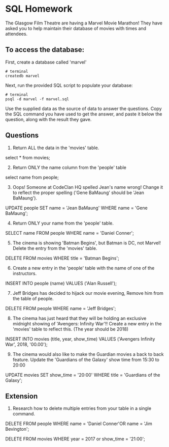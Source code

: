 # SQL Homework

The Glasgow Film Theatre are having a Marvel Movie Marathon! They have asked you to help maintain their database of movies with times and attendees.

## To access the database:

First, create a database called 'marvel'
```
# terminal
createdb marvel
```

Next, run the provided SQL script to populate your database:
```
# terminal
psql -d marvel -f marvel.sql
```

Use the supplied data as the source of data to answer the questions.  Copy the SQL command you have used to get the answer, and paste it below the question, along with the result they gave.

## Questions

1. Return ALL the data in the 'movies' table.

  select * from movies;

2. Return ONLY the name column from the 'people' table

  select name from people;

3. Oops! Someone at CodeClan HQ spelled Jean's name wrong! Change it to reflect the proper spelling ('Gene BaMaung' should be 'Jean BaMaung').

  UPDATE people SET name = 'Jean BaMaung' WHERE name = 'Gene BaMaung';

4. Return ONLY your name from the 'people' table.

  SELECT name FROM people WHERE name = 'Daniel Conner';


5. The cinema is showing 'Batman Begins', but Batman is DC, not Marvel! Delete the entry from the 'movies' table.

  DELETE FROM movies WHERE title = 'Batman Begins';


6. Create a new entry in the 'people' table with the name of one of the instructors.

  INSERT INTO people (name) VALUES ('Alan Russell');

7. Jeff Bridges has decided to hijack our movie evening, Remove him from the table of people.

  DELETE FROM people WHERE name = 'Jeff Bridges';


8. The cinema has just heard that they will be holding an exclusive midnight showing of 'Avengers: Infinity War'!! Create a new entry in the 'movies' table to reflect this. (The year should be 2018)

  INSERT INTO movies (title, year, show_time) VALUES ('Avengers Infinity War', 2018, '00.00');


9. The cinema would also like to make the Guardian movies a back to back feature. Update the 'Guardians of the Galaxy' show time from 15:30 to 20:00

  UPDATE movies SET show_time = '20:00' WHERE title = 'Guardians of the Galaxy';



## Extension

1. Research how to delete multiple entries from your table in a single command.

  DELETE FROM people WHERE name = 'Daniel Conner'OR name = 'Jim Bevington';

  DELETE FROM movies WHERE year = 2017 or show_time = '21:00';
